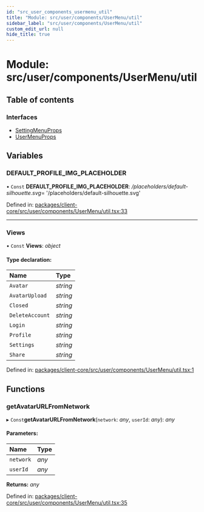```yaml
---
id: "src_user_components_usermenu_util"
title: "Module: src/user/components/UserMenu/util"
sidebar_label: "src/user/components/UserMenu/util"
custom_edit_url: null
hide_title: true
---
```


# Module: src/user/components/UserMenu/util

## Table of contents

### Interfaces

- [SettingMenuProps](../interfaces/src_user_components_usermenu_util.settingmenuprops.md)
- [UserMenuProps](../interfaces/src_user_components_usermenu_util.usermenuprops.md)

## Variables

### DEFAULT\_PROFILE\_IMG\_PLACEHOLDER

• `Const` **DEFAULT\_PROFILE\_IMG\_PLACEHOLDER**: */placeholders/default-silhouette.svg*= '/placeholders/default-silhouette.svg'

Defined in: [packages/client-core/src/user/components/UserMenu/util.tsx:33](https://github.com/xr3ngine/xr3ngine/blob/77d12cea0/packages/client-core/src/user/components/UserMenu/util.tsx#L33)

___

### Views

• `Const` **Views**: *object*

#### Type declaration:

Name | Type |
:------ | :------ |
`Avatar` | *string* |
`AvatarUpload` | *string* |
`Closed` | *string* |
`DeleteAccount` | *string* |
`Login` | *string* |
`Profile` | *string* |
`Settings` | *string* |
`Share` | *string* |

Defined in: [packages/client-core/src/user/components/UserMenu/util.tsx:1](https://github.com/xr3ngine/xr3ngine/blob/77d12cea0/packages/client-core/src/user/components/UserMenu/util.tsx#L1)

## Functions

### getAvatarURLFromNetwork

▸ `Const`**getAvatarURLFromNetwork**(`network`: *any*, `userId`: *any*): *any*

#### Parameters:

Name | Type |
:------ | :------ |
`network` | *any* |
`userId` | *any* |

**Returns:** *any*

Defined in: [packages/client-core/src/user/components/UserMenu/util.tsx:35](https://github.com/xr3ngine/xr3ngine/blob/77d12cea0/packages/client-core/src/user/components/UserMenu/util.tsx#L35)
